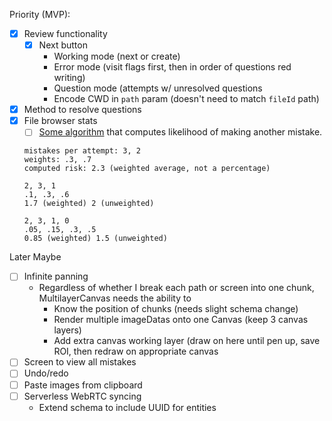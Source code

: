 Priority (MVP):
-[x] Review functionality
    -[x] Next button
        - Working mode (next or create)
        - Error mode (visit flags first, then in order of questions red writing)
        - Question mode (attempts w/ unresolved questions
        - Encode CWD in `path` param (doesn't need to match `fileId` path)
-[x] Method to resolve questions
-[x] File browser stats
    - [ ] [Some algorithm](https://www.desmos.com/calculator/roffemagoj) that computes likelihood of making another mistake.
    ```
    mistakes per attempt: 3, 2
    weights: .3, .7
    computed risk: 2.3 (weighted average, not a percentage)
    
    2, 3, 1
    .1, .3, .6
    1.7 (weighted) 2 (unweighted)
    
    2, 3, 1, 0
    .05, .15, .3, .5
    0.85 (weighted) 1.5 (unweighted)
    ```
    
Later Maybe
-[ ] Infinite panning
    - Regardless of whether I break each path or screen into one chunk, MultilayerCanvas needs the ability to
        - Know the position of chunks (needs slight schema change)
        - Render multiple imageDatas onto one Canvas (keep 3 canvas layers)
        - Add extra canvas working layer (draw on here until pen up, save ROI, then redraw on appropriate canvas
-[ ] Screen to view all mistakes
-[ ] Undo/redo
-[ ] Paste images from clipboard
-[ ] Serverless WebRTC syncing
    - Extend schema to include UUID for entities
